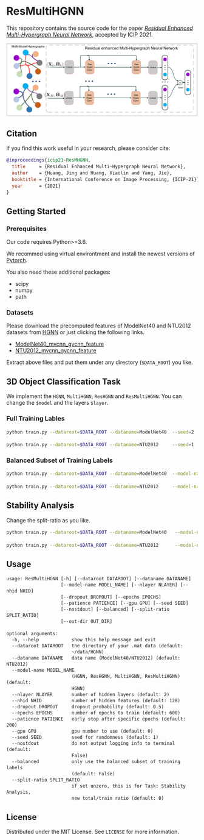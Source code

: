 # ResMultiHGNN

This repository contains the source code for the paper [_Residual Enhanced Multi-Hypergraph Neural Network_](https://arxiv.org/abs/2105.00490), accepted by ICIP 2021.


![](utils/ResMHGNN.png)


## Citation

If you find this work useful in your research, please consider cite: 

```bibtex
@inproceedings{icip21-ResMHGNN,
  title     = {Residual Enhanced Multi-Hypergraph Neural Network},
  author    = {Huang, Jing and Huang, Xiaolin and Yang, Jie},
  booktitle = {International Conference on Image Processing, {ICIP-21}},
  year      = {2021}
}
```


## Getting Started

### Prerequisites

Our code requires Python>=3.6. 

We recommed using virtual environtment and  install the newest versions of  [Pytorch](https://pytorch.org/).


You also need these additional packages:

* scipy
* numpy
* path



### Datasets

Please download the precomputed features of ModelNet40 and NTU2012 datasets from [HGNN](https://github.com/iMoonLab/HGNN) or just clicking the following links.

- [ModelNet40_mvcnn_gvcnn_feature](https://drive.google.com/file/d/1euw3bygLzRQm_dYj1FoRduXvsRRUG2Gr/view?usp=sharing)
- [NTU2012_mvcnn_gvcnn_feature](https://drive.google.com/file/d/1Vx4K15bW3__JPRV0KUoDWtQX8sB-vbO5/view?usp=sharing)


Extract above files and put them under any directory (`$DATA_ROOT`) you like.

## 3D Object Classification Task

We implement the `HGNN`, `MultiHGNN`, `ResHGNN` and `ResMultiHGNN`. You can change the `$model` and the layers `$layer`.

### Full Training Lables

```sh
python train.py --dataroot=$DATA_ROOT --dataname=ModelNet40  --seed=2  --model-name=$model --nlayer=$layer; 

python train.py --dataroot=$DATA_ROOT --dataname=NTU2012     --seed=1  --model-name=$model --nlayer=$layer; 
```

### Balanced Subset of Training Labels

```sh
python train.py --dataroot=$DATA_ROOT --dataname=ModelNet40  --model-name=$model --nlayer=$layer --balanced; 

python train.py --dataroot=$DATA_ROOT --dataname=NTU2012     --model-name=$model --nlayer=$layer --balanced; 
```


## Stability Analysis

Change the split-ratio as you like.

```sh
python train.py --dataroot=$DATA_ROOT --dataname=ModelNet40   --model-name=$model --nlayer=$layer --split-ratio=4; 

python train.py --dataroot=$DATA_ROOT --dataname=NTU2012      --model-name=$model --nlayer=$layer --split-ratio=4; 
```

## Usage

```
usage: ResMultiHGNN [-h] [--dataroot DATAROOT] [--dataname DATANAME]
                    [--model-name MODEL_NAME] [--nlayer NLAYER] [--nhid NHID]
                    [--dropout DROPOUT] [--epochs EPOCHS]
                    [--patience PATIENCE] [--gpu GPU] [--seed SEED]
                    [--nostdout] [--balanced] [--split-ratio SPLIT_RATIO]
                    [--out-dir OUT_DIR]

optional arguments:
  -h, --help            show this help message and exit
  --dataroot DATAROOT   the directary of your .mat data (default:
                        ~/data/HGNN)
  --dataname DATANAME   data name (ModelNet40/NTU2012) (default: NTU2012)
  --model-name MODEL_NAME
                        (HGNN, ResHGNN, MultiHGNN, ResMultiHGNN) (default:
                        HGNN)
  --nlayer NLAYER       number of hidden layers (default: 2)
  --nhid NHID           number of hidden features (default: 128)
  --dropout DROPOUT     dropout probability (default: 0.5)
  --epochs EPOCHS       number of epochs to train (default: 600)
  --patience PATIENCE   early stop after specific epochs (default: 200)
  --gpu GPU             gpu number to use (default: 0)
  --seed SEED           seed for randomness (default: 1)
  --nostdout            do not output logging info to terminal (default:
                        False)
  --balanced            only use the balanced subset of training labels
                        (default: False)
  --split-ratio SPLIT_RATIO
                        if set unzero, this is for Task: Stability Analysis,
                        new total/train ratio (default: 0)
```

## License

Distributed under the MIT License. See `LICENSE` for more information.


